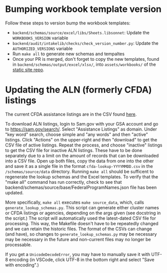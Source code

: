 # Bumping workbook template version

Follow these steps to version bump the workbook templates:
- `backend/schemas/source/excel/libs/Sheets.libsonnet`: Update the `WORKBOOKS_VERSION` variable
- `backend/audit/intakelib/checks/check_version_number.py`: Update the `AUTHORIZED_VERSIONS` variable
- Run `make all` to generate new schemas and tempaltes
- Once your PR is merged, don't forget to copy the new templates, found in `backend/schemas/output/excel/xlsx/`, into `assets/workbooks/` of the [static site repo](https://github.com/GSA-TTS/FAC-transition-site).

# Updating the ALN (formerly CFDA) listings

The current CFDA assistance listings are in the CSV found [here](https://sam.gov/data-services/Assistance%20Listings/datagov?privacy=Public). 

To download ALN listings, login to Sam.gov with your GSA account and go to https://sam.gov/search/. Select "Assistance Listings" as domain. Under "key word" search, choose simple and "any words" and then "active" listings. Click "Actions" on the upper-right and then "download" to get the CSV file of active listings. Repeat the process, and choose "inactive" listings to get the CSV file for inactive ALN listings. These have to be done separately due to a limit on the amount of records that can be downloaded into a CSV file. Open up both files, copy the data from one into the other and save it as a single file in the format `cfda-lookup-YYYYMMDD.csv` in the `/schemas/source/data` directory. Running `make all` should be sufficent to regenerate the lookup schemas and the Excel templates. To verify that the "make all" command has run correctly, check to see that backend/schemas/source/base/FederalProgramNames.json file has been updated.

More specifically, `make all` executes `make source_data`, which, calls `generate_lookup_schemas.py`. This script can generate either cluster names or CFDA listings or agencies, depending on the args given (see docstring in the script.) The script will automatically used the latest-dated CSV file for processing. This way, the Makefile doesn't have to be repeatedly changed and we can retain the historic files. The format of the CSVs can change (and have), so changes to `generate_lookup_schemas.py` may be necessary may be necessary in the future and non-current files may no longer be processable.

If you get a `UnicodeDecodeError`, you may have to manually save it with UTF-8 encoding (in VSCode, click UTF-8 in the bottom right and select "Save with encoding".)
